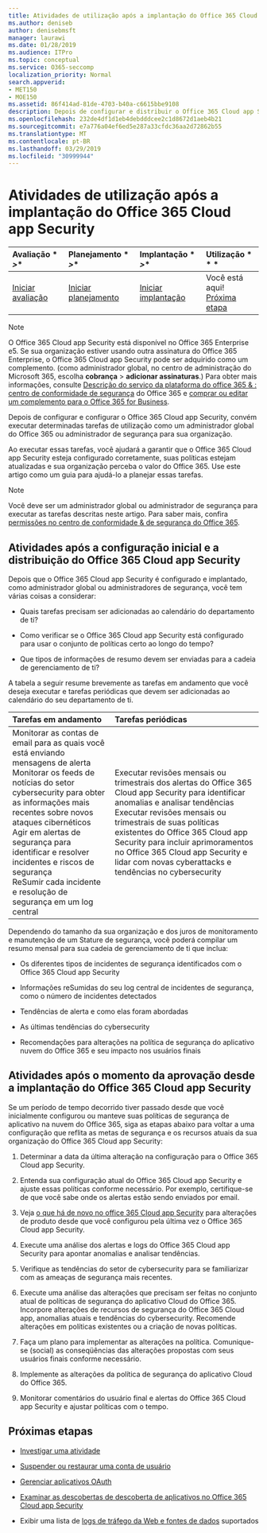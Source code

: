 ```yaml
---
title: Atividades de utilização após a implantação do Office 365 Cloud app Security
ms.author: deniseb
author: denisebmsft
manager: laurawi
ms.date: 01/28/2019
ms.audience: ITPro
ms.topic: conceptual
ms.service: O365-seccomp
localization_priority: Normal
search.appverid:
- MET150
- MOE150
ms.assetid: 86f414ad-81de-4703-b40a-c6615bbe9108
description: Depois de configurar e distribuir o Office 365 Cloud app Security, convém executar determinadas tarefas para garantir que sua configuração esteja correta e que você esteja preparado para revisões regulares.
ms.openlocfilehash: 232de4df1d1eb4debdddcee2c1d8672d1aeb4b21
ms.sourcegitcommit: e7a776a04ef6ed5e287a33cfdc36aa2d72862b55
ms.translationtype: MT
ms.contentlocale: pt-BR
ms.lasthandoff: 03/29/2019
ms.locfileid: "30999944"
---
```

# <a name="utilization-activities-after-rolling-out-office-365-cloud-app-security"></a>Atividades de utilização após a implantação do Office 365 Cloud app Security
  
|Avaliação * *\>**|Planejamento * *\>**|Implantação * *\>**|Utilização * * *|
|:-----|:-----|:-----|:-----|
|[Iniciar avaliação](office-365-cas-overview.md) <br/> |[Iniciar planejamento](get-ready-for-office-365-cas.md) <br/> |[Iniciar implantação](turn-on-office-365-cas.md) <br/> |Você está aqui!  <br/> [Próxima etapa](review-office-365-cas-alerts.md) <br/> |
   
> [!NOTE]
> O Office 365 Cloud app Security está disponível no Office 365 Enterprise e5. Se sua organização estiver usando outra assinatura do Office 365 Enterprise, o Office 365 Cloud app Security pode ser adquirido como um complemento. (como administrador global, no centro de administração do Microsoft 365, escolha **cobrança** \> **adicionar assinaturas**.) Para obter mais informações, consulte [Descrição do serviço da plataforma do office 365 &amp; : centro de conformidade de segurança](https://docs.microsoft.com/office365/servicedescriptions/office-365-platform-service-description/office-365-securitycompliance-center) do Office 365 e [comprar ou editar um complemento para o Office 365 for Business](https://support.office.com/article/4e7b57d6-b93b-457d-aecd-0ea58bff07a6). 
  
Depois de configurar e configurar o Office 365 Cloud app Security, convém executar determinadas tarefas de utilização como um administrador global do Office 365 ou administrador de segurança para sua organização. 

Ao executar essas tarefas, você ajudará a garantir que o Office 365 Cloud app Security esteja configurado corretamente, suas políticas estejam atualizadas e sua organização perceba o valor do Office 365. Use este artigo como um guia para ajudá-lo a planejar essas tarefas.
  
> [!NOTE]
> Você deve ser um administrador global ou administrador de segurança para executar as tarefas descritas neste artigo. Para saber mais, confira [permissões no centro de conformidade &amp; de segurança do Office 365](permissions-in-the-security-and-compliance-center.md). 
    
## <a name="activities-after-the-initial-configuration-and-rollout-of-office-365-cloud-app-security"></a>Atividades após a configuração inicial e a distribuição do Office 365 Cloud app Security

Depois que o Office 365 Cloud app Security é configurado e implantado, como administrador global ou administradores de segurança, você tem várias coisas a considerar:
  
- Quais tarefas precisam ser adicionadas ao calendário do departamento de ti?
    
- Como verificar se o Office 365 Cloud app Security está configurado para usar o conjunto de políticas certo ao longo do tempo?
    
- Que tipos de informações de resumo devem ser enviadas para a cadeia de gerenciamento de ti?
    
A tabela a seguir resume brevemente as tarefas em andamento que você deseja executar e tarefas periódicas que devem ser adicionadas ao calendário do seu departamento de ti.
  
|**Tarefas em andamento**|**Tarefas periódicas**|
|:-----|:-----|
| Monitorar as contas de email para as quais você está enviando mensagens de alerta  <br/>  Monitorar os feeds de notícias do setor cybersecurity para obter as informações mais recentes sobre novos ataques cibernéticos  <br/>  Agir em alertas de segurança para identificar e resolver incidentes e riscos de segurança  <br/>  ReSumir cada incidente e resolução de segurança em um log central  <br/> | Executar revisões mensais ou trimestrais dos alertas do Office 365 Cloud app Security para identificar anomalias e analisar tendências  <br/>  Executar revisões mensais ou trimestrais de suas políticas existentes do Office 365 Cloud app Security para incluir aprimoramentos no Office 365 Cloud app Security e lidar com novas cyberattacks e tendências no cybersecurity  <br/> |
   
Dependendo do tamanho da sua organização e dos juros de monitoramento e manutenção de um Stature de segurança, você poderá compilar um resumo mensal para sua cadeia de gerenciamento de ti que inclua:
  
- Os diferentes tipos de incidentes de segurança identificados com o Office 365 Cloud app Security
    
- Informações reSumidas do seu log central de incidentes de segurança, como o número de incidentes detectados
    
- Tendências de alerta e como elas foram abordadas
    
- As últimas tendências do cybersecurity
    
- Recomendações para alterações na política de segurança do aplicativo nuvem do Office 365 e seu impacto nos usuários finais
    
## <a name="activities-after-time-has-passed-since-rolling-out-office-365-cloud-app-security"></a>Atividades após o momento da aprovação desde a implantação do Office 365 Cloud app Security

Se um período de tempo decorrido tiver passado desde que você inicialmente configurou ou manteve suas políticas de segurança de aplicativo na nuvem do Office 365, siga as etapas abaixo para voltar a uma configuração que reflita as metas de segurança e os recursos atuais da sua organização do Office 365 Cloud app Security:
  
1. Determinar a data da última alteração na configuração para o Office 365 Cloud app Security.
    
2. Entenda sua configuração atual do Office 365 Cloud app Security e ajuste essas políticas conforme necessário. Por exemplo, certifique-se de que você sabe onde os alertas estão sendo enviados por email.
    
3. Veja [o que há de novo no office 365 Cloud app Security](new-in-office-365-cas.md) para alterações de produto desde que você configurou pela última vez o Office 365 Cloud app Security. 
    
4. Execute uma análise dos alertas e logs do Office 365 Cloud app Security para apontar anomalias e analisar tendências.
    
5. Verifique as tendências do setor de cybersecurity para se familiarizar com as ameaças de segurança mais recentes.
    
6. Execute uma análise das alterações que precisam ser feitas no conjunto atual de políticas de segurança do aplicativo Cloud do Office 365. Incorpore alterações de recursos de segurança do Office 365 Cloud app, anomalias atuais e tendências do cybersecurity. Recomende alterações em políticas existentes ou a criação de novas políticas.
    
7. Faça um plano para implementar as alterações na política. Comunique-se (social) as conseqüências das alterações propostas com seus usuários finais conforme necessário.
    
8. Implemente as alterações da política de segurança do aplicativo Cloud do Office 365.
    
9. Monitorar comentários do usuário final e alertas do Office 365 Cloud app Security e ajustar políticas com o tempo.
    
## <a name="next-steps"></a>Próximas etapas

- [Investigar uma atividade](investigate-an-activity-in-office-365-cas.md)
    
- [Suspender ou restaurar uma conta de usuário](suspend-or-restore-an-account-in-ocas.md)
    
- [Gerenciar aplicativos OAuth](manage-app-permissions-in-ocas.md)
    
- [Examinar as descobertas de descoberta de aplicativos no Office 365 Cloud app Security](review-app-discovery-findings-in-ocas.md)
    
- Exibir uma lista de [logs de tráfego da Web e fontes de dados](web-traffic-logs-and-data-sources-for-ocas.md) suportados
    

